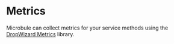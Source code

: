 # Metrics

Microbule can collect metrics for your service methods using the [DropWizard Metrics](http://metrics.dropwizard.io/) library.
